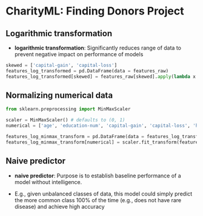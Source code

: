 # CharityML: Finding Donors Project

## Logarithmic transformation

* **logarithmic transformation**: Significantly reduces range of data to prevent negative impact on performance of models

```python
skewed = ['capital-gain', 'capital-loss']
features_log_transformed = pd.DataFrame(data = features_raw)
features_log_transformed[skewed] = features_raw[skewed].apply(lambda x: np.log(x + 1))
```

## Normalizing numerical data

```python
from sklearn.preprocessing import MinMaxScaler

scaler = MinMaxScaler() # defaults to (0, 1)
numerical = ['age', 'education-num', 'capital-gain', 'capital-loss', 'hours-per-week']

features_log_minmax_transform = pd.DataFrame(data = features_log_transformed)
features_log_minmax_transform[numerical] = scaler.fit_transform(features_log_transformed[numerical])
```

## Naive predictor

* **naive predictor**: Purpose is to establish baseline performance of a model without intelligence.

* E.g., given unbalanced classes of data, this model could simply predict the more common class 100% of the time (e.g., does not have rare disease) and achieve high accuracy
